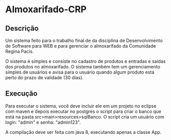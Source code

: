 # Almoxarifado-CRP
## Descrição
Um sistema feito para o trabalho final de da disciplina de Desenvolvimento de Software para WEB e para gerenciar o almoxarifado da Comunidade Regina Pacis.

O sistema é simples e consiste no cadastro de produtos e entradas e saídas dos produtos no almoxarifado. O sistema também tem um gerenciamento simples de usuários e avisa para o usuário quando algum produto está perto do prazo de validade (30 dias).

## Execução
Para executar o sistema, você deve incluir ele em um projeto no eclipse com maven e depois executar no postgres o script para criar o banco que está na pasta src>main>resources>sqlBanco. O script cria um usuário com login: "admin" e senha: "admin123".

A compilação deve ser feita com java 8, executando apenas a classe App.
